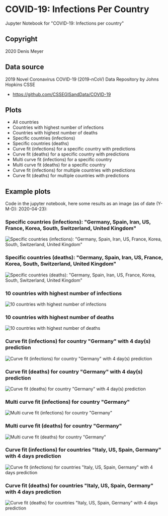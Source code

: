 # COVID-19: Infections Per Country

Jupyter Notebook for "COVID-19: Infections per country"

## Copyright

2020 Denis Meyer

## Data source

2019 Novel Coronavirus COVID-19 (2019-nCoV) Data Repository by Johns Hopkins CSSE

* https://github.com/CSSEGISandData/COVID-19

## Plots

* All countries
* Countries with highest number of infections
* Countries with highest number of deaths
* Specific countries (infections)
* Specific countries (deaths)
* Curve fit (infections) for a specific country with predictions
* Curve fit (deaths) for a specific country with predictions
* Multi curve fit (infections) for a specific country
* Multi curve fit (deaths) for a specific country
* Curve fit (infections) for multiple countries with predictions
* Curve fit (deaths) for multiple countries with predictions

## Example plots

Code in the jupyter notebook, here some results as an image (as of date (Y-M-D): 2020-04-23):

### Specific countries (infections): "Germany, Spain, Iran, US, France, Korea, South, Switzerland, United Kingdom"

![Specific countries (infections): "Germany, Spain, Iran, US, France, Korea, South, Switzerland, United Kingdom"](images/2020-04-23/Specific-Countries-Infections-Germany-Spain-Iran-US-France-Korea-South-Switzerland-UnitedKingdom.png?raw=true)

### Specific countries (deaths): "Germany, Spain, Iran, US, France, Korea, South, Switzerland, United Kingdom"

![Specific countries (deaths): "Germany, Spain, Iran, US, France, Korea, South, Switzerland, United Kingdom"](images/2020-04-23/Specific-Countries-Deaths-Germany-Spain-Iran-US-France-Korea-South-Switzerland-UnitedKingdom.png?raw=true)

### 10 countries with highest number of infections

![10 countries with highest number of infections](images/2020-04-23/10-Countries-With-Highest-Number-Of-Infections.png?raw=true)

### 10 countries with highest number of deaths

![10 countries with highest number of deaths](images/2020-04-23/10-Countries-With-Highest-Number-Of-Deaths.png?raw=true)

### Curve fit (infections) for country "Germany" with 4 day(s) prediction

![Curve fit (infections) for country "Germany" with 4 day(s) prediction](images/2020-04-23/Curve-Fit-Infections-Germany.png?raw=true)

### Curve fit (deaths) for country "Germany" with 4 day(s) prediction

![Curve fit (deaths) for country "Germany" with 4 day(s) prediction](images/2020-04-23/Curve-Fit-Deaths-Germany.png?raw=true)

### Multi curve fit (infections) for country "Germany"

![Multi curve fit (infections) for country "Germany"](images/2020-04-23/Multi-Curve-Fit-Infections-Germany.png?raw=true)

### Multi curve fit (deaths) for country "Germany"

![Multi curve fit (deaths) for country "Germany"](images/2020-04-23/Multi-Curve-Fit-Deaths-Germany.png?raw=true)

### Curve fit (infections) for countries "Italy, US, Spain, Germany" with 4 days prediction

![Curve fit (infections) for countries "Italy, US, Spain, Germany" with 4 days prediction](images/2020-04-23/Curve-Fit-Infections-Italy-US-Spain-Germany.png?raw=true)

### Curve fit (deaths) for countries "Italy, US, Spain, Germany" with 4 days prediction

![Curve fit (deaths) for countries "Italy, US, Spain, Germany" with 4 days prediction](images/2020-04-23/Curve-Fit-Deaths-Italy-US-Spain-Germany.png?raw=true)

